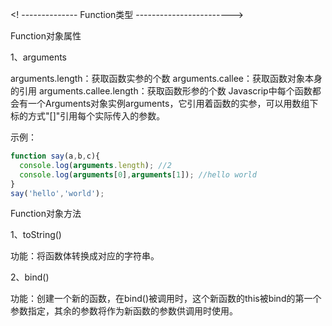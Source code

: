 <! --------------  Function类型 ------------------------>

Function对象属性

1、arguments

arguments.length：获取函数实参的个数
arguments.callee：获取函数对象本身的引用
arguments.callee.length：获取函数形参的个数
Javascrip中每个函数都会有一个Arguments对象实例arguments，它引用着函数的实参，可以用数组下标的方式"[]"引用每个实际传入的参数。

示例：
```javascript
function say(a,b,c){
  console.log(arguments.length); //2
  console.log(arguments[0],arguments[1]); //hello world
}
say('hello','world');
```

Function对象方法

1、toString()

功能：将函数体转换成对应的字符串。

2、bind()

功能：创建一个新的函数，在bind()被调用时，这个新函数的this被bind的第一个参数指定，其余的参数将作为新函数的参数供调用时使用。